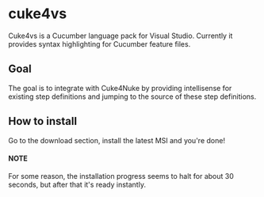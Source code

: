 # cuke4vs
Cuke4vs is a Cucumber language pack for Visual Studio. Currently it provides syntax highlighting for Cucumber feature files.

## Goal
The goal is to integrate with Cuke4Nuke by providing intellisense for existing step definitions and jumping to the source of these step definitions.

## How to install
Go to the download section, install the latest MSI and you're done!

#### NOTE
For some reason, the installation progress seems to halt for about 30 seconds, but after that it's ready instantly.

